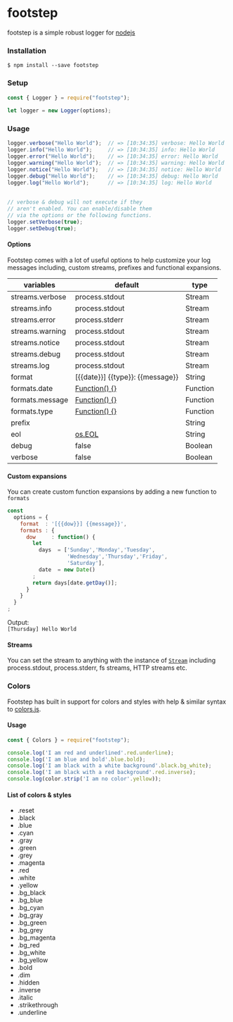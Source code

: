 
# footstep  
footstep is a simple robust logger for [nodejs](https://nodejs.org/en/)  
  
  
### Installation  
```  
$ npm install --save footstep  
```  
  
### Setup  
```javascript  
const { Logger } = require("footstep");  
  
let logger = new Logger(options);  
```  
  
### Usage  
```javascript  
logger.verbose("Hello World");  // => [10:34:35] verbose: Hello World  
logger.info("Hello World");     // => [10:34:35] info: Hello World  
logger.error("Hello World");    // => [10:34:35] error: Hello World  
logger.warning("Hello World");  // => [10:34:35] warning: Hello World  
logger.notice("Hello World");   // => [10:34:35] notice: Hello World  
logger.debug("Hello World");    // => [10:34:35] debug: Hello World  
logger.log("Hello World");      // => [10:34:35] log: Hello World  
  
  
// verbose & debug will not execute if they  
// aren't enabled. You can enable/disable them  
// via the options or the following functions.  
logger.setVerbose(true);  
logger.setDebug(true);  
```
  
#### Options  
Footstep comes with a lot of useful options to help customize your log messages including, custom streams, prefixes and functional expansions.   
  
| variables       | default                                            | type     |
|-----------------|----------------------------------------------------|----------|
| streams.verbose | process.stdout                                     | Stream   |
| streams.info    | process.stdout                                     | Stream   |
| streams.error   | process.stderr                                     | Stream   |
| streams.warning | process.stdout                                     | Stream   |
| streams.notice  | process.stdout                                     | Stream   |
| streams.debug   | process.stdout                                     | Stream   |
| streams.log     | process.stdout                                     | Stream   |
| format          | [{{date}}] {{type}}: {{message}}                   | String   |
| formats.date    | [Function() {}](/src/Logger.js#L59)                | Function |
| formats.message | [Function() {}](/src/Logger.js#L71)                | Function |
| formats.type    | [Function() {}](/src/Logger.js#L76)                | Function |
| prefix          |                                                    | String   |
| eol             | [os.EOL](https://nodejs.org/api/os.html#os_os_eol) | String   |
| debug           | false                                              | Boolean  |
| verbose         | false                                              | Boolean  |

#### Custom expansions  
  
You can create custom function expansions by adding a new function to `formats`  
  
```javascript  
const  
  options = {
    format  : '[{{dow}}] {{message}}',
    formats : {
      dow     : function() {
	    let
	      days  = ['Sunday','Monday','Tuesday',
	               'Wednesday','Thursday','Friday', 
	               'Saturday'],
	      date  = new Date()
	    ;
        return days[date.getDay()];  
      }  
    }
  }
;
```  
  
Output:  
`[Thursday] Hello World`  
  
  
#### Streams  
  
You can set the stream to anything with the instance of [`Stream`](https://nodejs.org/api/stream.html) including process.stdout, process.stderr, fs streams, HTTP streams etc.


### Colors
Footstep has built in support for colors and styles with help & similar syntax to [colors.js](https://github.com/Marak/colors.js).

#### Usage
```javascript  
const { Colors } = require("footstep");

console.log('I am red and underlined'.red.underline);  
console.log('I am blue and bold'.blue.bold);  
console.log('I am black with a white background'.black.bg_white);  
console.log('I am black with a red background'.red.inverse);
console.log(color.strip('I am no color'.yellow));
```

#### List of colors & styles
- .reset
- .black
- .blue
- .cyan
- .gray
- .green
- .grey
- .magenta
- .red
- .white
- .yellow
- .bg_black
- .bg_blue
- .bg_cyan
- .bg_gray
- .bg_green
- .bg_grey
- .bg_magenta
- .bg_red
- .bg_white
- .bg_yellow
- .bold
- .dim
- .hidden
- .inverse
- .italic
- .strikethrough
- .underline
